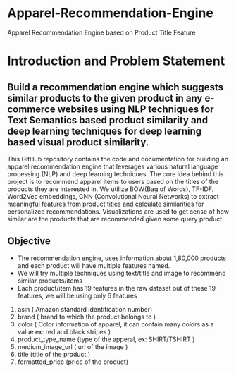 # Apparel-Recommendation-Engine
Apparel Recommendation Engine based on Product Title Feature
# Introduction and Problem Statement
## Build a recommendation engine which suggests similar products to the given product in any e-commerce websites using NLP techniques for Text Semantics based product similarity and deep learning techniques for deep learning based visual product similarity.

This GitHub repository contains the code and documentation for building an apparel recommendation engine that leverages various natural language processing (NLP) and deep learning techniques. The core idea behind this project is to recommend apparel items to users based on the titles of the products they are interested in. We utilize BOW(Bag of Words), TF-IDF,  Word2Vec embeddings, CNN (Convolutional Neural Networks) to extract meaningful features from product titles and calculate similarities for personalized recommendations. Visualizations are used to get sense of how similar are the products that are recommended given some query product.


## Objective
- The recommendation engine, uses information about 1,80,000 products and each product will have multiple features named.
- We will try multiple techniques using text/title and image to recommend similar products/items
- Each product/item has 19 features in the raw dataset out of these 19 features, we will be using only 6 features

1. asin ( Amazon standard identification number)
2. brand ( brand to which the product belongs to )
3. color ( Color information of apparel, it can contain many colors as a value ex: red and black stripes )
4. product_type_name (type of the apperal, ex: SHIRT/TSHIRT )
5. medium_image_url ( url of the image )
6. title (title of the product.)
7. formatted_price (price of the product)
